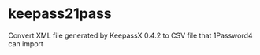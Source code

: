 keepass21pass
=============

Convert XML file generated by KeepassX 0.4.2 to CSV file that 1Password4 can import
